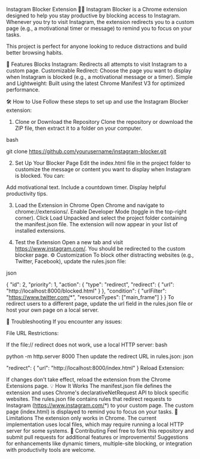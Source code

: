 Instagram Blocker Extension 🚫📱
Instagram Blocker is a Chrome extension designed to help you stay productive by blocking access to Instagram. Whenever you try to visit Instagram, the extension redirects you to a custom page (e.g., a motivational timer or message) to remind you to focus on your tasks.

This project is perfect for anyone looking to reduce distractions and build better browsing habits.

🚀 Features
Blocks Instagram: Redirects all attempts to visit Instagram to a custom page.
Customizable Redirect: Choose the page you want to display when Instagram is blocked (e.g., a motivational message or a timer).
Simple and Lightweight: Built using the latest Chrome Manifest V3 for optimized performance.

🛠 How to Use
Follow these steps to set up and use the Instagram Blocker extension:

1. Clone or Download the Repository
Clone the repository or download the ZIP file, then extract it to a folder on your computer.

bash

git clone https://github.com/yourusername/instagram-blocker.git

2. Set Up Your Blocker Page
Edit the index.html file in the project folder to customize the message or content you want to display when Instagram is blocked. You can:

Add motivational text.
Include a countdown timer.
Display helpful productivity tips.

3. Load the Extension in Chrome
Open Chrome and navigate to chrome://extensions/.
Enable Developer Mode (toggle in the top-right corner).
Click Load Unpacked and select the project folder containing the manifest.json file.
The extension will now appear in your list of installed extensions.

5. Test the Extension
Open a new tab and visit https://www.instagram.com/.
You should be redirected to the custom blocker page.
⚙️ Customization
To block other distracting websites (e.g., Twitter, Facebook), update the rules.json file:

json

{
  "id": 2,
  "priority": 1,
  "action": {
    "type": "redirect",
    "redirect": {
      "url": "http://localhost:8000/blocked.html"
    }
  },
  "condition": {
    "urlFilter": "https://www.twitter.com/*",
    "resourceTypes": ["main_frame"]
  }
}
To redirect users to a different page, update the url field in the rules.json file or host your own page on a local server.

🔧 Troubleshooting
If you encounter any issues:

File URL Restrictions:

If the file:// redirect does not work, use a local HTTP server:
bash

python -m http.server 8000
Then update the redirect URL in rules.json:
json

"redirect": { "url": "http://localhost:8000/index.html" }
Reload Extension:

If changes don't take effect, reload the extension from the Chrome Extensions page.
💡 How It Works
The manifest.json file defines the extension and uses Chrome's declarativeNetRequest API to block specific websites.
The rules.json file contains rules that redirect requests to Instagram (https://www.instagram.com/*) to your custom page.
The custom page (index.html) is displayed to remind you to focus on your tasks.
🛑 Limitations
The extension only works in Chrome.
The current implementation uses local files, which may require running a local HTTP server for some systems.
🤝 Contributing
Feel free to fork this repository and submit pull requests for additional features or improvements! Suggestions for enhancements like dynamic timers, multiple-site blocking, or integration with productivity tools are welcome.

